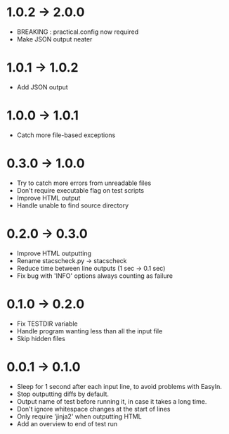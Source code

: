 
1.0.2 -> 2.0.0
==============
* BREAKING : practical.config now required
* Make JSON output neater

1.0.1 -> 1.0.2
==============
* Add JSON output

1.0.0 -> 1.0.1
==============

* Catch more file-based exceptions

0.3.0 -> 1.0.0
==============

* Try to catch more errors from unreadable files
* Don't require executable flag on test scripts
* Improve HTML output
* Handle unable to find source directory


0.2.0 -> 0.3.0
==============

* Improve HTML outputting
* Rename stacscheck.py -> stacscheck
* Reduce time between line outputs (1 sec -> 0.1 sec)
* Fix bug with 'INFO' options always counting as failure


0.1.0 -> 0.2.0
==============

* Fix TESTDIR variable
* Handle program wanting less than all the input file
* Skip hidden files


0.0.1 -> 0.1.0
==============

* Sleep for 1 second after each input line, to avoid problems with EasyIn.
* Stop outputting diffs by default.
* Output name of test before running it, in case it takes a long time.
* Don't ignore whitespace changes at the start of lines
* Only require 'jinja2' when outputting HTML
* Add an overview to end of test run
